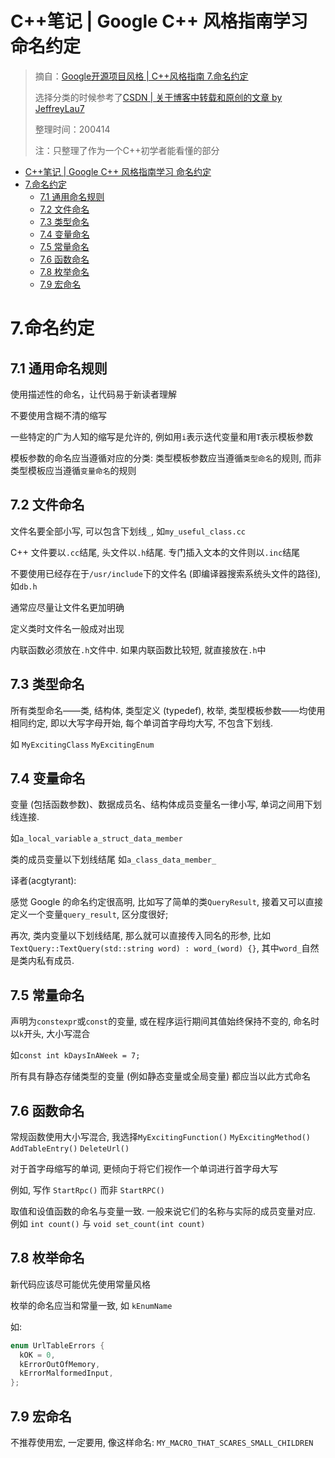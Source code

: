 # C++笔记 | Google C++ 风格指南学习 命名约定

> 摘自：[Google开源项目风格 | C++风格指南 7.命名约定](https://zh-google-styleguide.readthedocs.io/en/latest/contents/)
> 
> 选择分类的时候参考了[CSDN | 关于博客中转载和原创的文章 by JeffreyLau7](https://blog.csdn.net/jeffreylau7/article/details/51276136 "csdn.net")
> 
> 整理时间：200414
> 
> 注：只整理了作为一个C++初学者能看懂的部分

- [C++笔记 | Google C++ 风格指南学习 命名约定](#c笔记--google-c-风格指南学习-命名约定)
- [7.命名约定](#7命名约定)
  - [7.1 通用命名规则](#71-通用命名规则)
  - [7.2 文件命名](#72-文件命名)
  - [7.3 类型命名](#73-类型命名)
  - [7.4 变量命名](#74-变量命名)
  - [7.5 常量命名](#75-常量命名)
  - [7.6 函数命名](#76-函数命名)
  - [7.8 枚举命名](#78-枚举命名)
  - [7.9 宏命名](#79-宏命名)

# 7.命名约定

## 7.1 通用命名规则

使用描述性的命名，让代码易于新读者理解

不要使用含糊不清的缩写

一些特定的广为人知的缩写是允许的, 例如用`i`表示迭代变量和用`T`表示模板参数

模板参数的命名应当遵循对应的分类: 类型模板参数应当遵循`类型命名`的规则, 而非类型模板应当遵循`变量命名`的规则

## 7.2 文件命名

文件名要全部小写, 可以包含下划线`_`, 如`my_useful_class.cc`

C++ 文件要以`.cc`结尾, 头文件以`.h`结尾. 专门插入文本的文件则以`.inc`结尾

不要使用已经存在于`/usr/include`下的文件名 (即编译器搜索系统头文件的路径), 如`db.h`

通常应尽量让文件名更加明确

定义类时文件名一般成对出现

内联函数必须放在`.h`文件中. 如果内联函数比较短, 就直接放在`.h`中

## 7.3 类型命名

所有类型命名——类, 结构体, 类型定义 (typedef), 枚举, 类型模板参数——均使用相同约定, 即以大写字母开始, 每个单词首字母均大写, 不包含下划线. 

如 `MyExcitingClass` `MyExcitingEnum`

## 7.4 变量命名

变量 (包括函数参数)、数据成员名、结构体成员变量名一律小写, 单词之间用下划线连接. 

如`a_local_variable` `a_struct_data_member`

类的成员变量以下划线结尾 如`a_class_data_member_`

译者(acgtyrant):

感觉 Google 的命名约定很高明, 比如写了简单的类`QueryResult`, 接着又可以直接定义一个变量`query_result`, 区分度很好;

再次, 类内变量以下划线结尾, 那么就可以直接传入同名的形参, 比如`TextQuery::TextQuery(std::string word) : word_(word) {}`, 其中`word_`自然是类内私有成员.

## 7.5 常量命名

声明为`constexpr`或`const`的变量, 或在程序运行期间其值始终保持不变的, 命名时以`k`开头, 大小写混合

如`const int kDaysInAWeek = 7;`

所有具有静态存储类型的变量 (例如静态变量或全局变量) 都应当以此方式命名

## 7.6 函数命名

常规函数使用大小写混合, 我选择`MyExcitingFunction()` `MyExcitingMethod()` `AddTableEntry()` `DeleteUrl()`

对于首字母缩写的单词, 更倾向于将它们视作一个单词进行首字母大写

例如, 写作 `StartRpc()` 而非 `StartRPC()`

取值和设值函数的命名与变量一致. 一般来说它们的名称与实际的成员变量对应. 例如 `int count()` 与 `void set_count(int count)`

## 7.8 枚举命名
新代码应该尽可能优先使用常量风格

枚举的命名应当和常量一致, 如 `kEnumName`

如:

```cpp
enum UrlTableErrors {
  kOK = 0,
  kErrorOutOfMemory,
  kErrorMalformedInput,
};
```

## 7.9 宏命名

不推荐使用宏, 一定要用, 像这样命名: `MY_MACRO_THAT_SCARES_SMALL_CHILDREN`
